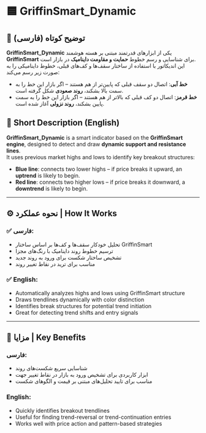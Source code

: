 # 🟦 GriffinSmart_Dynamic

## 📌 توضیح کوتاه (فارسی)
**GriffinSmart_Dynamic** یکی از ابزارهای قدرتمند مبتنی بر هسته هوشمند **GriffinSmart** برای شناسایی و رسم خطوط **حمایت و مقاومت داینامیک** در بازار است.  
این اندیکاتور با استفاده از ساختار سقف‌ها و کف‌های قبلی، خطوط داینامیکی را به صورت زیر رسم می‌کند:

- **خط آبی**: اتصال دو سقف قبلی که پایین‌تر از هم هستند – اگر بازار این خط را به سمت بالا بشکند، **روند صعودی** شکل گرفته است.
- **خط قرمز**: اتصال دو کف قبلی که بالاتر از هم هستند – اگر بازار این خط را به سمت پایین بشکند، **روند نزولی** آغاز شده است.

## 📌 Short Description (English)
**GriffinSmart_Dynamic** is a smart indicator based on the **GriffinSmart engine**, designed to detect and draw **dynamic support and resistance lines**.  
It uses previous market highs and lows to identify key breakout structures:

- **Blue line**: connects two lower highs – if price breaks it upward, an **uptrend** is likely to begin.  
- **Red line**: connects two higher lows – if price breaks it downward, a **downtrend** is likely to begin.

---

## ⚙️ نحوه عملکرد | How It Works

### ✅ فارسی:
- تحلیل خودکار سقف‌ها و کف‌ها بر اساس ساختار GriffinSmart  
- ترسیم خطوط روند داینامیک با رنگ‌های مجزا  
- تشخیص ساختار شکست برای ورود به روند جدید  
- مناسب برای ترید در نقاط تغییر روند

### ✅ English:
- Automatically analyzes highs and lows using GriffinSmart structure  
- Draws trendlines dynamically with color distinction  
- Identifies break structures for potential trend initiation  
- Great for detecting trend shifts and entry signals

---

## 🌟 مزایا | Key Benefits

### فارسی:
- شناسایی سریع شکست‌های روند  
- ابزار کاربردی برای تشخیص ورود به بازار در نقاط تغییر جهت  
- مناسب برای تایید تحلیل‌های مبتنی بر قیمت و الگوهای شکست  

### English:
- Quickly identifies breakout trendlines  
- Useful for finding trend-reversal or trend-continuation entries  
- Works well with price action and pattern-based strategies  
